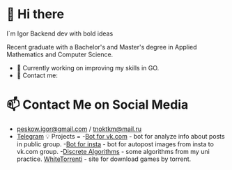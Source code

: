 👋 Hi there 
=
I`m Igor Backend dev with bold ideas

Recent graduate with a Bachelor's and Master's degree in Applied Mathematics and Computer Science.

- 🌱 Currently working on improving my skills in GO.
- 📧 Contact me: 

📫 Contact Me on Social Media
=
- peskow.igor@gmail.com / tnoktkm@mail.ru
- [Telegram](https://t.me/peskowww)
💡 Projects
=
-[Bot for vk.com](https://github.com/tnoktkm/VkBotForTopPosts) - bot for analyze info about posts in public group.
-[Bot for insta](https://github.com/tnoktkm/AutoPostingBotFromInstagramToVk) - bot for autopost images from insta to vk.com group.
-[Discrete Algorithms](https://github.com/tnoktkm/Discrete-mathematics) - some algorithms from my uni practice.
[WhiteTorrenti](https://github.com/tnoktkm/whitetorrenti) - site for download games by torrent.

<!--

Here are some ideas to get you started:

- 🌱 I’m currently learning **Go**
